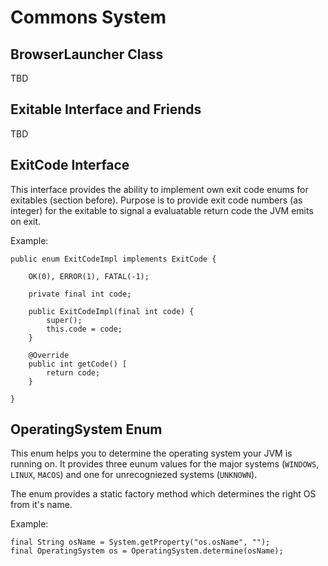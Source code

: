 # Commons System

## BrowserLauncher Class

TBD

## Exitable Interface and Friends

TBD

## ExitCode Interface

This  interface provides  the  ability  to implement  own  exit  code enums  for
exitables  (section  before).  Purpose  is  to provide  exit  code  numbers  (as
integer) for the exitable  to signal a evaluatable return code  the JVM emits on
exit.

Example:

    public enum ExitCodeImpl implements ExitCode {
    
        OK(0), ERROR(1), FATAL(-1);
    
        private final int code;
    
        public ExitCodeImpl(final int code) {
            super();
            this.code = code;
        }
    
        @Override
        public int getCode() [
            return code;
        }
    
    }

## OperatingSystem Enum

This enum helps  you to determine the  operating system your JVM  is running on.
It  provides three  eunum  values  for the  major  systems (`WINDOWS`,  `LINUX`,
`MACOS`) and one for unrecogniezed systems (`UNKNOWN`).

The enum  provides a static  factory method which  determines the right  OS from
it's name. 

Example:

    final String osName = System.getProperty("os.osName", "");
    final OperatingSystem os = OperatingSystem.determine(osName);
